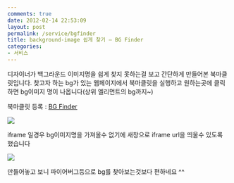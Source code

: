 ```yaml
---
comments: true
date: 2012-02-14 22:53:09
layout: post
permalink: /service/bgfinder
title: background-image 쉽게 찾기 – BG Finder
categories:
- 서비스
---
```


디자이너가 백그라운드 이미지명을 쉽게 찾지 못하는걸 보고 간단하게 만들어본 북마클릿입니다.
찾고자 하는 bg가 있는 웹페이지에서 북마클릿을 실행하고 원하는곳에 클릭하면 bg이미지 명이 나옵니다(상위 엘리먼트의 bg까지~)

북마클릿 등록 : <a href='javascript:s=document.createElement("script");s.setAttribute("type","text/javascript");s.setAttribute("charset","utf-8");s.setAttribute("src","https://raw.github.com/uixkr/bg-finder/master/bg-finder.js");document.getElementsByTagName("head").item(0).appendChild(s);void(0)'>BG Finder</a>

![](http://cfile3.uf.tistory.com/image/181D091B49DAD9FB5CB9A0)

iframe 일경우 bg이미지명을 가져올수 없기에 새창으로 iframe url을 띄울수 있도록 했습니다

![](http://cfile22.uf.tistory.com/image/111C881B49DAD9FBAFC636)

만들어놓고 보니 파이어버그등으로 bg를 찾아보는것보다 편하네요 ^^
